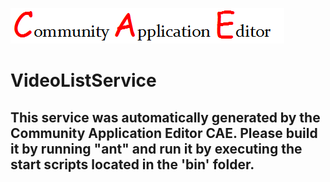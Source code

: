 ![CAE](https://github.com/CAE-Community-Application-Editor/CAE-Deployment-Temp/blob/master/microservice-VideoListService/img/logo.png)  

VideoListService
===================


This service was automatically generated by the Community Application Editor CAE. Please build it by running "ant" and run it by executing the start scripts located in the 'bin' folder.
---------------
